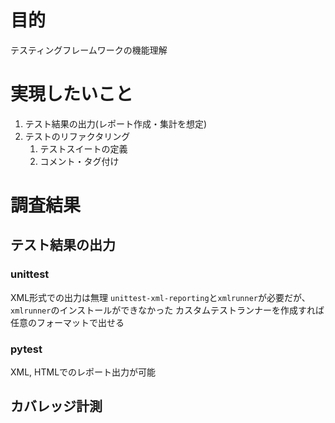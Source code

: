 # 目的
テスティングフレームワークの機能理解

# 実現したいこと
1. テスト結果の出力(レポート作成・集計を想定)
2. テストのリファクタリング
    1. テストスイートの定義
    2. コメント・タグ付け

# 調査結果
## テスト結果の出力
### unittest
XML形式での出力は無理
    `unittest-xml-reporting`と`xmlrunner`が必要だが、`xmlrunner`のインストールができなかった
カスタムテストランナーを作成すれば任意のフォーマットで出せる

### pytest
XML, HTMLでのレポート出力が可能

## カバレッジ計測
